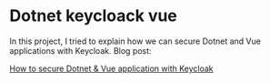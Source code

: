 # Dotnet keycloack vue

In this project, I tried to explain how we can secure Dotnet and Vue applications with Keycloak. Blog post:

[How to secure Dotnet & Vue application with Keycloak](https://medium.com/@berkslv/how-to-secure-dotnet-vue-application-with-keycloak-50af55c21236)
